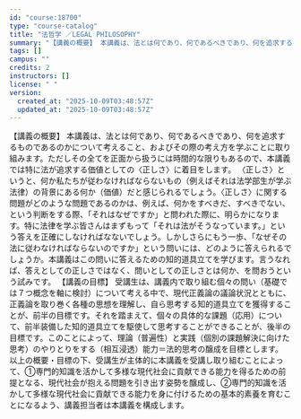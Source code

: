 ```yaml
---
id: "course:18700"
type: "course-catalog"
title: "法哲学 ／LEGAL PHILOSOPHY"
summary: "【講義の概要】 本講義は、法とは何であり、何であるべきであり、何を追求するものであるのかについて考えること、およびその際の考え方を学ぶことに取り組みます。ただしその全てを正面から扱うには時間的な限りもあるので、本講義では特に法が追求する価値…"
tags: []
campus: ""
credits: 2
instructors: []
license: " "
version:
  created_at: "2025-10-09T03:48:57Z"
  updated_at: "2025-10-09T03:48:57Z"
---
```


【講義の概要】 本講義は、法とは何であり、何であるべきであり、何を追求するものであるのかについて考えること、およびその際の考え方を学ぶことに取り組みます。ただしその全てを正面から扱うには時間的な限りもあるので、本講義では特に法が追求する価値としての〈正しさ〉に着目をします。 〈正しさ〉というと、何か私たちが従わなければならないもの（例えばそれは法学部生が学ぶ法律）の背景にある何か（価値）だと感じられるでしょう。〈正しさ〉に関する問題がどのような問題であるのかは、例えば、何かをすべきだ、すべきでない、という判断をする際、「それはなぜですか」と問われた際に、明らかになります。特に法律を学ぶ皆さんはまずもって「それは法がそうなっています。」という答えを正確にしなければなないでしょう。しかしさらにもう一歩、「なぜその法に従わなければならないのですか」という問いには、どのように答えられるでしょうか。本講義はこの問いに答えるための知的道具立てを学びます。言うなれば、答えとしての正しさではなく、問いとしての正しさとは何か、を問おうという試みです。 【講義の目標】 受講生は、講義内で取り組む個々の問い（基礎では７つ概念を軸に検討）について考える中で、現代正義論の議論状況とともに、正義論を取り巻く各種の思想を理解し、自ら思考する知的道具立てを獲得することが、前半の目標です。それを踏まえて、個々の具体的な課題（応用）について、前半装備した知的道具立てを駆使して思考することができることが、後半の目標です。このことによって、理論（普遍性）と実践（個別の課題解決に向けた思考）のやりとりをする（相互浸透）能力＝法的思考の醸成を目標とします。 以上の概要・目標の下、受講生が主体的に本講義を受講し取り組むことによって、①専門的知識を活かして多様な現代社会に貢献できる能力を得るための前提となる、現代社会が抱える問題を引き出す姿勢を醸成し、②専門的知識を活かして多様な現代社会に貢献できる能力を身に付けるための基本的素養を育むことになるよう、講義担当者は本講義を構成します。
